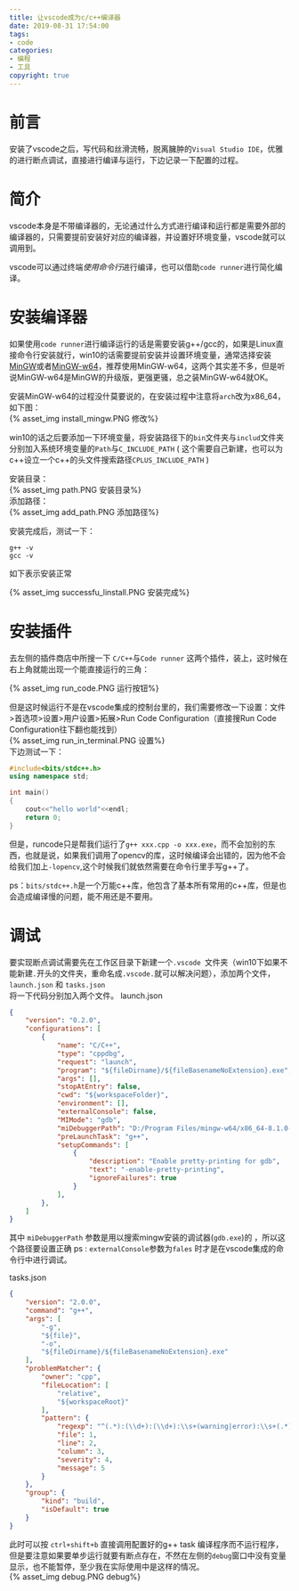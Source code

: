 ```yaml
---
title: 让vscode成为c/c++编译器
date: 2019-08-31 17:54:00
tags:
- code
categories:
- 编程
- 工具
copyright: true
---
```

# 前言
安装了vscode之后，写代码和丝滑流畅，脱离臃肿的`Visual Studio IDE`，优雅的进行断点调试，直接进行编译与运行，下边记录一下配置的过程。
<!--more-->
# 简介
vscode本身是不带编译器的，无论通过什么方式进行编译和运行都是需要外部的编译器的，只需要提前安装好对应的编译器，并设置好环境变量，vscode就可以调用到。  

vscode可以通过终端*使用命令行*进行编译，也可以借助`code runner`进行简化编译。

# 安装编译器
如果使用`code runner`进行编译运行的话是需要安装g++/gcc的，如果是Linux直接命令行安装就行，win10的话需要提前安装并设置环境变量，通常选择安装[MinGW](https://sourceforge.net/projects/mingw/files/latest/download?source=files)或者[MinGW-w64](https://sourceforge.net/projects/mingw-w64/files/mingw-w64/)，推荐使用MinGW-w64，这两个其实差不多，但是听说MinGW-w64是MinGW的升级版，更强更骚，总之装MinGW-w64就OK。  

安装MinGW-w64的过程没什莫要说的，在安装过程中注意将`arch`改为x86_64，如下图：  
{% asset_img install_mingw.PNG 修改%} 

win10的话之后要添加一下环境变量，将安装路径下的`bin`文件夹与`includ`文件夹分别加入系统环境变量的`Path`与`C_INCLUDE_PATH` ( 这个需要自己新建，也可以为c++设立一个c++的头文件搜索路径`CPLUS_INCLUDE_PATH` )  

安装目录：  
{% asset_img path.PNG 安装目录%}  
添加路径：  
{% asset_img add_path.PNG 添加路径%}

安装完成后，测试一下：
```
g++ -v
gcc -v
```
如下表示安装正常

{% asset_img successfu_linstall.PNG 安装完成%}

# 安装插件
去左侧的插件商店中所搜一下 `C/C++`与`Code runner` 这两个插件，装上，这时候在右上角就能出现一个能直接运行的三角：  

{% asset_img run_code.PNG 运行按钮%}  

但是这时候运行不是在vscode集成的控制台里的，我们需要修改一下设置：文件>首选项>设置>用户设置>拓展>Run Code Configuration（直接搜Run Code Configuration往下翻也能找到）  
{% asset_img run_in_terminal.PNG 设置%}  
下边测试一下：
```c++
#include<bits/stdc++.h>  
using namespace std;

int main()
{
    cout<<"hello world"<<endl;
    return 0;
}
```
但是，runcode只是帮我们运行了`g++ xxx.cpp -o xxx.exe`，而不会加别的东西，也就是说，如果我们调用了opencv的库，这时候编译会出错的，因为他不会给我们加上`-lopencv`,这个时候我们就依然需要在命令行里手写g++了。

ps：`bits/stdc++.h`是一个万能c++库，他包含了基本所有常用的c++库，但是也会造成编译慢的问题，能不用还是不要用。
# 调试
要实现断点调试需要先在工作区目录下新建一个`.vscode `文件夹（win10下如果不能新建`.`开头的文件夹，重命名成` .vscode. `就可以解决问题），添加两个文件， `launch.json` 和 `tasks.json`  
将一下代码分别加入两个文件。
launch.json
```json
{
    "version": "0.2.0",
    "configurations": [
        {
            "name": "C/C++",
            "type": "cppdbg",
            "request": "launch",
            "program": "${fileDirname}/${fileBasenameNoExtension}.exe",
            "args": [],
            "stopAtEntry": false,
            "cwd": "${workspaceFolder}",
            "environment": [],
            "externalConsole": false,
            "MIMode": "gdb",
            "miDebuggerPath": "D:/Program Files/mingw-w64/x86_64-8.1.0-posix-seh-rt_v6-rev0/mingw64/bin/gdb.exe",
            "preLaunchTask": "g++",
            "setupCommands": [
                {
                    "description": "Enable pretty-printing for gdb",
                    "text": "-enable-pretty-printing",
                    "ignoreFailures": true
                }
            ],
        },
    ]
}
```
其中 `miDebuggerPath` 参数是用以搜索mingw安装的调试器(`gdb.exe`)的 ，所以这个路径要设置正确
ps : `externalConsole`参数为`fales` 时才是在vscode集成的命令行中进行调试。 

tasks.json
```json
{
    "version": "2.0.0",
    "command": "g++",
    "args": [
        "-g",
        "${file}",
        "-o",
        "${fileDirname}/${fileBasenameNoExtension}.exe"
    ],
    "problemMatcher": {
        "owner": "cpp",
        "fileLocation": [
            "relative",
            "${workspaceRoot}"
        ],
        "pattern": {
            "regexp": "^(.*):(\\d+):(\\d+):\\s+(warning|error):\\s+(.*)$",
            "file": 1,
            "line": 2,
            "column": 3,
            "severity": 4,
            "message": 5
        }
    },
    "group": {
        "kind": "build",
        "isDefault": true
    }
}
```
此时可以按 `ctrl+shift+b` 直接调用配置好的g++ task 编译程序而不运行程序，但是要注意如果要单步运行就要有断点存在，不然在左侧的`debug`窗口中没有变量显示，也不能暂停，至少我在实际使用中是这样的情况。  
{% asset_img debug.PNG debug%}